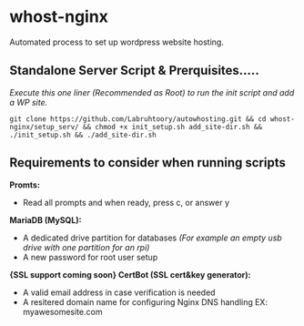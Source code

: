 # whost-nginx

 Automated process to set up wordpress website hosting.
 
 
 
 
## Standalone Server Script & Prerquisites.....
 
 *Execute this one liner (Recommended as Root) to run the init script and add a WP site.*
                        
    git clone https://github.com/Labruhtoory/autowhosting.git && cd whost-nginx/setup_serv/ && chmod +x init_setup.sh add_site-dir.sh && ./init_setup.sh && ./add_site-dir.sh




## Requirements to consider when running scripts

**Promts:**
   - Read all prompts and when ready, press c, or answer y

**MariaDB (MySQL):**
   - A dedicated drive partition for databases *(For example an empty usb drive with one partition for an rpi)*
   - A new password for root user setup

**{SSL support coming soon} CertBot (SSL cert&key generator):**
   - A valid email address in case verification is needed
   - A resitered domain name for configuring Nginx DNS handling EX: myawesomesite.com
